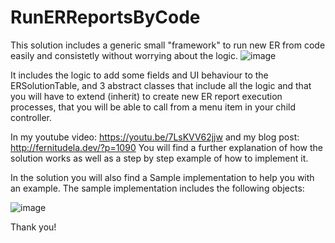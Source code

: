 # RunERReportsByCode

This solution includes a generic small "framework" to run new ER from code easily and consistetly without worrying about the logic.
![image](https://github.com/FernitudelaDev/RunERReportsByCode/assets/143327172/9f942bce-92d1-4cad-aeca-6f3a2267224d)

It includes the logic to add some fields and UI behaviour to the ERSolutionTable, and 3 abstract classes that include all the logic and that you will have to extend (inherit) to create new ER report execution processes, that you will be able to call from a menu item in your child controller. 

In my youtube video: https://youtu.be/7LsKVV62jjw  and my blog post: http://fernitudela.dev/?p=1090 You will find a further explanation of how the solution works as well as a step by step example of how to implement it.

In the solution you will also find a Sample implementation to help you with an example. The sample implementation includes the following objects:

![image](https://github.com/FernitudelaDev/RunERReportsByCode/assets/143327172/fc1a7cfc-0224-4b07-8b17-7d83839868c2)


Thank you!
